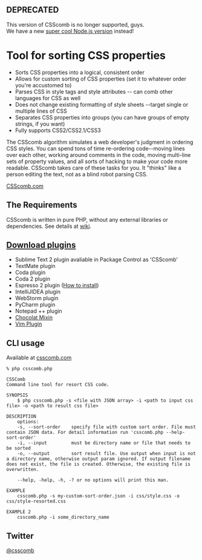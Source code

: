 ## DEPRECATED

This version of CSScomb is no longer supported, guys.    
We have a new [super cool Node.js version](http://github.com/csscomb/csscomb.js)
instead!

# Tool for sorting CSS properties

* Sorts CSS properties into a logical, consistent order
* Allows for custom sorting of CSS properties (set it to whatever order you're accustomed to)
* Parses CSS in style tags and style attributes -- can comb other languages for CSS as well
* Does not change existing formatting of style sheets --target single or multiple lines of CSS
* Separates CSS properties into groups (you can have groups of empty strings, if you want)
* Fully supports CSS2/CSS2.1/CSS3

The CSScomb algorithm simulates a web developer's judgment in ordering CSS styles. You can spend tons of time re-ordering code--moving lines over each other, working around comments in the code, moving multi-line sets of property values, and all sorts of hacking to make your code more readable. CSScomb takes care of these tasks for you. It "thinks" like a person editing the text, not as a blind robot parsing CSS.

[CSScomb.com](http://csscomb.com/)


## The Requirements

CSScomb is written in pure PHP, without any external libraries or dependencies.
See details at [wiki](https://github.com/miripiruni/CSScomb/wiki/Requirements).


[Download plugins](http://csscomb.com/#downloads)
--------

 * Sublime Text 2 plugin avaliable in Package Control as 'CSScomb'
 * TextMate plugin
 * Coda plugin
 * Coda 2 plugin
 * Espresso 2 plugin ([How to install](https://github.com/miripiruni/CSScomb/blob/master/src/plugins/csscomb.sugar/README.markdown))
 * IntelliJIDEA plugin
 * WebStorm plugin
 * PyCharm plugin
 * Notepad ++ plugin
 * [Chocolat Mixin](https://github.com/drudge/csscomb.chocmixin)
 * [Vim Plugin](https://github.com/miripiruni/CSScomb-for-Vim)

CLI usage
---

Available at [csscomb.com](http://csscomb.com)


```
% php csscomb.php

CSSComb
Command line tool for resort CSS code.

SYNOPSIS
    $ php csscomb.php -s <file with JSON array> -i <path to input css file> -o <path to result css file>

DESCRIPTION
    options:
    -s, --sort-order    specify file with custom sort order. File must contain JSON data. For detail information run 'csscomb.php --help-sort-order'
    -i, --input         must be directory name or file that needs to be sorted
    -o, --output        sort result file. Use output when input is not a directory name, otherwise output param ignored. If output filename does not exist, the file is created. Otherwise, the existing file is overwritten.

    --help, -help, -h, -? or no options will print this man.

EXAMPLE
    csscomb.php -s my-custom-sort-order.json -i css/style.css -o css/style-resorted.css

EXAMPLE 2
    csscomb.php -i some_directory_name
```

Twitter
-------
[@csscomb](http://twitter.com/csscomb/)
